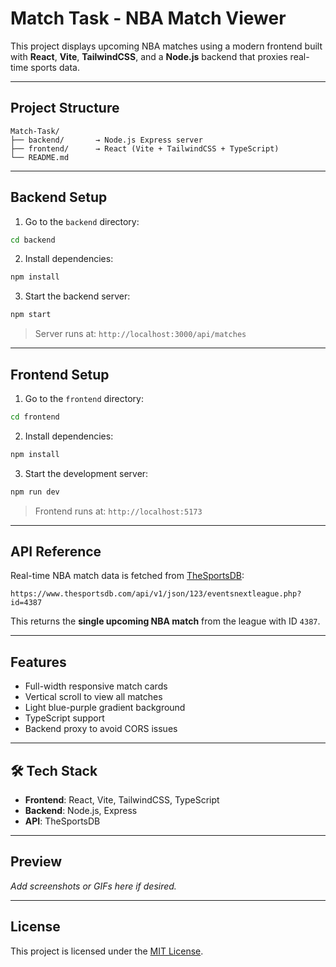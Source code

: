 #  Match Task - NBA Match Viewer

This project displays upcoming NBA matches using a modern frontend built with **React**, **Vite**, **TailwindCSS**, and a **Node.js** backend that proxies real-time sports data.

---

##  Project Structure

```
Match-Task/
├── backend/       → Node.js Express server
├── frontend/      → React (Vite + TailwindCSS + TypeScript)
└── README.md
```

---


##  Backend Setup

1. Go to the `backend` directory:

```bash
cd backend
```

2. Install dependencies:

```bash
npm install
```

3. Start the backend server:

```bash
npm start
```

> Server runs at: `http://localhost:3000/api/matches`

---

##  Frontend Setup

1. Go to the `frontend` directory:

```bash
cd frontend
```

2. Install dependencies:

```bash
npm install
```

3. Start the development server:

```bash
npm run dev
```

> Frontend runs at: `http://localhost:5173`

---

##  API Reference

Real-time NBA match data is fetched from [TheSportsDB](https://www.thesportsdb.com/api.php):

```
https://www.thesportsdb.com/api/v1/json/123/eventsnextleague.php?id=4387
```

This returns the **single upcoming NBA match** from the league with ID `4387`.

---

##  Features

- Full-width responsive match cards
- Vertical scroll to view all matches
- Light blue-purple gradient background
- TypeScript support
- Backend proxy to avoid CORS issues

---

## 🛠 Tech Stack

- **Frontend**: React, Vite, TailwindCSS, TypeScript
- **Backend**: Node.js, Express
- **API**: TheSportsDB

---

##  Preview

_Add screenshots or GIFs here if desired._

---

##  License

This project is licensed under the [MIT License](LICENSE).
